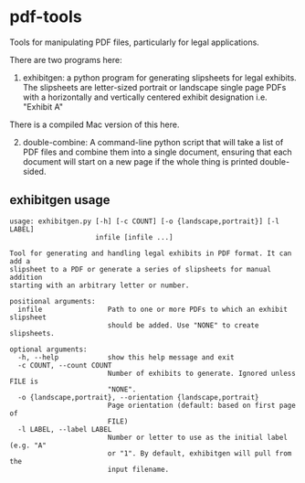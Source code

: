 # pdf-tools
Tools for manipulating PDF files, particularly for legal applications.

There are two programs here:
1. exhibitgen: a python program for generating slipsheets for legal exhibits.
  The slipsheets are letter-sized portrait or landscape single page PDFs with a
  horizontally and vertically centered exhibit designation i.e. "Exhibit A"
  
  There is a compiled Mac version of this here.  

2. double-combine: A command-line python script that will take a list of PDF files and combine them into a single document, ensuring that each document will start on a new page if the whole thing is printed double-sided.

## exhibitgen usage
```
usage: exhibitgen.py [-h] [-c COUNT] [-o {landscape,portrait}] [-l LABEL]
                     infile [infile ...]

Tool for generating and handling legal exhibits in PDF format. It can add a
slipsheet to a PDF or generate a series of slipsheets for manual addition
starting with an arbitrary letter or number.

positional arguments:
  infile                Path to one or more PDFs to which an exhibit slipsheet
                        should be added. Use "NONE" to create slipsheets.

optional arguments:
  -h, --help            show this help message and exit
  -c COUNT, --count COUNT
                        Number of exhibits to generate. Ignored unless FILE is
                        "NONE".
  -o {landscape,portrait}, --orientation {landscape,portrait}
                        Page orientation (default: based on first page of
                        FILE)
  -l LABEL, --label LABEL
                        Number or letter to use as the initial label (e.g. "A"
                        or "1". By default, exhibitgen will pull from the
                        input filename.
```

